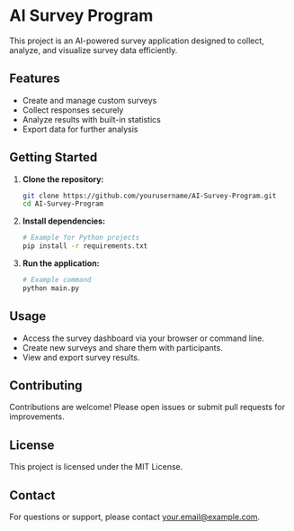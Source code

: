 # AI Survey Program

This project is an AI-powered survey application designed to collect, analyze, and visualize survey data efficiently.

## Features

- Create and manage custom surveys
- Collect responses securely
- Analyze results with built-in statistics
- Export data for further analysis

## Getting Started

1. **Clone the repository:**

   ```bash
   git clone https://github.com/yourusername/AI-Survey-Program.git
   cd AI-Survey-Program
   ```

2. **Install dependencies:**

   ```bash
   # Example for Python projects
   pip install -r requirements.txt
   ```

3. **Run the application:**
   ```bash
   # Example command
   python main.py
   ```

## Usage

- Access the survey dashboard via your browser or command line.
- Create new surveys and share them with participants.
- View and export survey results.

## Contributing

Contributions are welcome! Please open issues or submit pull requests for improvements.

## License

This project is licensed under the MIT License.

## Contact

For questions or support, please contact [your.email@example.com](mailto:your.email@example.com).
